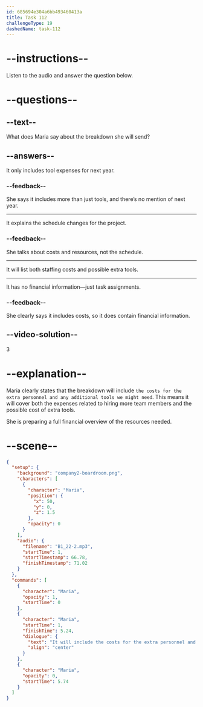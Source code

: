 ```yaml
---
id: 685694e304a6bb493460413a
title: Task 112
challengeType: 19
dashedName: task-112
---
```


<!-- (Audio) Maria: It will include the costs for the extra personnel and any additional tools we might need. -->

# --instructions--

Listen to the audio and answer the question below.

# --questions--

## --text--

What does Maria say about the breakdown she will send?

## --answers--

It only includes tool expenses for next year.

### --feedback--

She says it includes more than just tools, and there’s no mention of next year.

---

It explains the schedule changes for the project.

### --feedback--

She talks about costs and resources, not the schedule.

---

It will list both staffing costs and possible extra tools.

---

It has no financial information—just task assignments.

### --feedback--

She clearly says it includes costs, so it does contain financial information.

## --video-solution--

3

# --explanation--

Maria clearly states that the breakdown will include `the costs for the extra personnel and any additional tools we might need`. This means it will cover both the expenses related to hiring more team members and the possible cost of extra tools.

She is preparing a full financial overview of the resources needed.

# --scene--

```json
{
  "setup": {
    "background": "company2-boardroom.png",
    "characters": [
      {
        "character": "Maria",
        "position": {
          "x": 50,
          "y": 0,
          "z": 1.5
        },
        "opacity": 0
      }
    ],
    "audio": {
      "filename": "B1_22-2.mp3",
      "startTime": 1,
      "startTimestamp": 66.78,
      "finishTimestamp": 71.02
    }
  },
  "commands": [
    {
      "character": "Maria",
      "opacity": 1,
      "startTime": 0
    },
    {
      "character": "Maria",
      "startTime": 1,
      "finishTime": 5.24,
      "dialogue": {
        "text": "It will include the costs for the extra personnel and any additional tools we might need.",
        "align": "center"
      }
    },
    {
      "character": "Maria",
      "opacity": 0,
      "startTime": 5.74
    }
  ]
}
```
